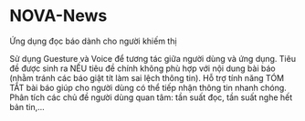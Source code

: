 # NOVA-News
Ứng dụng đọc báo dành cho người khiếm thị

Sử dụng Guesture và Voice để tương tác giữa người dùng và ứng dụng.
Tiêu đề được sinh ra NẾU tiêu đề chính không phù hợp với nội dung bài báo (nhằm tránh các báo giật tít làm sai lệch thông tin).
Hỗ trợ tính năng TÓM TẮT bài báo giúp cho người dùng có thể tiếp nhận thông tin nhanh chóng.
Phân tích các chủ đề người dùng quan tâm: tần suất đọc, tần suất nghe hết bản tin,...
